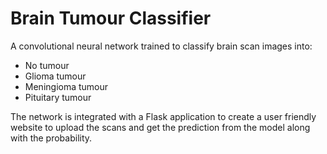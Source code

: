 # Brain Tumour Classifier

A convolutional neural network trained to classify brain scan images into:
- No tumour
- Glioma tumour
- Meningioma tumour
- Pituitary tumour

The network is integrated with a Flask application to create a user friendly website to upload the scans and get the prediction from the model along with the probability.
